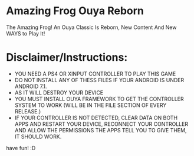 # Amazing Frog Ouya Reborn
The Amazing Frog! An Ouya Classic Is Reborn, New Content And New WAYS to Play It!

# Disclaimer/Instructions:
- YOU NEED A PS4 OR XINPUT CONTROLLER TO PLAY THIS GAME
- DO NOT INSTALL ANY OF THESS FILES IF YOUR ANDROID IS UNDER ANDROID 7.1.
- AS IT WILL DESTROY YOUR DEVICE
- YOU MUST INSTALL OUYA FRAMEWORK TO GET THE CONTROLLER SYSTEM TO WORK (WILL BE IN THE FILE SECTION OF EVERY RELEASE.)
- IF YOUR CONTROLLER IS NOT DETECTED, CLEAR DATA ON BOTH APPS AND RESTART YOUR DEVICE, RECONNECT YOUR CONTROLLER AND ALLOW THE PERMISSIONS THE APPS TELL YOU TO GIVE THEM, IT SHOULD WORK.

have fun! :D
